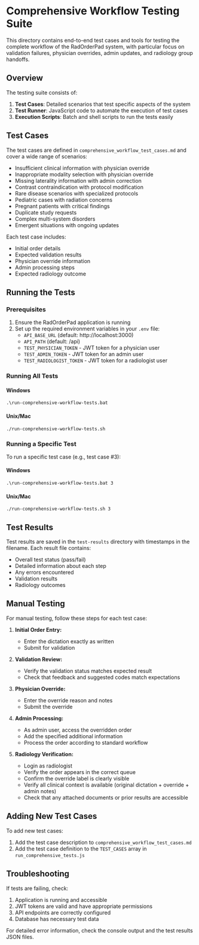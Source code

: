  # Comprehensive Workflow Testing Suite

This directory contains end-to-end test cases and tools for testing the complete workflow of the RadOrderPad system, with particular focus on validation failures, physician overrides, admin updates, and radiology group handoffs.

## Overview

The testing suite consists of:

1. **Test Cases**: Detailed scenarios that test specific aspects of the system
2. **Test Runner**: JavaScript code to automate the execution of test cases
3. **Execution Scripts**: Batch and shell scripts to run the tests easily

## Test Cases

The test cases are defined in `comprehensive_workflow_test_cases.md` and cover a wide range of scenarios:

- Insufficient clinical information with physician override
- Inappropriate modality selection with physician override
- Missing laterality information with admin correction
- Contrast contraindication with protocol modification
- Rare disease scenarios with specialized protocols
- Pediatric cases with radiation concerns
- Pregnant patients with critical findings
- Duplicate study requests
- Complex multi-system disorders
- Emergent situations with ongoing updates

Each test case includes:
- Initial order details
- Expected validation results
- Physician override information
- Admin processing steps
- Expected radiology outcome

## Running the Tests

### Prerequisites

1. Ensure the RadOrderPad application is running
2. Set up the required environment variables in your `.env` file:
   - `API_BASE_URL` (default: http://localhost:3000)
   - `API_PATH` (default: /api)
   - `TEST_PHYSICIAN_TOKEN` - JWT token for a physician user
   - `TEST_ADMIN_TOKEN` - JWT token for an admin user
   - `TEST_RADIOLOGIST_TOKEN` - JWT token for a radiologist user

### Running All Tests

#### Windows
```
.\run-comprehensive-workflow-tests.bat
```

#### Unix/Mac
```
./run-comprehensive-workflow-tests.sh
```

### Running a Specific Test

To run a specific test case (e.g., test case #3):

#### Windows
```
.\run-comprehensive-workflow-tests.bat 3
```

#### Unix/Mac
```
./run-comprehensive-workflow-tests.sh 3
```

## Test Results

Test results are saved in the `test-results` directory with timestamps in the filename. Each result file contains:

- Overall test status (pass/fail)
- Detailed information about each step
- Any errors encountered
- Validation results
- Radiology outcomes

## Manual Testing

For manual testing, follow these steps for each test case:

1. **Initial Order Entry:**
   - Enter the dictation exactly as written
   - Submit for validation

2. **Validation Review:**
   - Verify the validation status matches expected result
   - Check that feedback and suggested codes match expectations

3. **Physician Override:**
   - Enter the override reason and notes
   - Submit the override

4. **Admin Processing:**
   - As admin user, access the overridden order
   - Add the specified additional information
   - Process the order according to standard workflow

5. **Radiology Verification:**
   - Login as radiologist
   - Verify the order appears in the correct queue
   - Confirm the override label is clearly visible
   - Verify all clinical context is available (original dictation + override + admin notes)
   - Check that any attached documents or prior results are accessible

## Adding New Test Cases

To add new test cases:

1. Add the test case description to `comprehensive_workflow_test_cases.md`
2. Add the test case definition to the `TEST_CASES` array in `run_comprehensive_tests.js`

## Troubleshooting

If tests are failing, check:

1. Application is running and accessible
2. JWT tokens are valid and have appropriate permissions
3. API endpoints are correctly configured
4. Database has necessary test data

For detailed error information, check the console output and the test results JSON files.